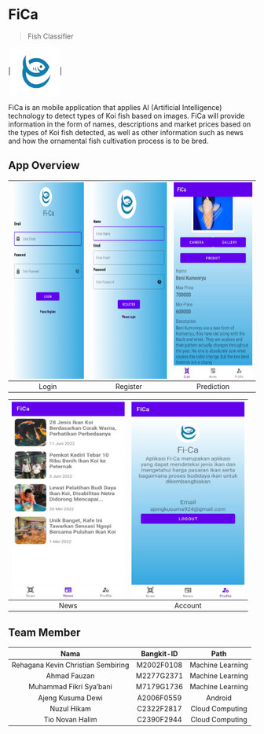 # FiCa
> Fish Classifier

|<img src=MOBILE%20DEVELOPMENT/documentation%20assets/logo.png align="center" height="100" width="100" ></a>|

FiCa is an mobile application that applies AI (Artificial Intelligence) technology to detect types of Koi fish based on images. FiCa will provide information in the form of names, descriptions and market prices based on the types of Koi fish detected, as well as other information such as news and how the ornamental fish cultivation process is to be bred.

## App Overview
|<img src=MOBILE%20DEVELOPMENT/documentation%20assets/login.png align="center" height="400" width="230" ></a> |<img src=MOBILE%20DEVELOPMENT/documentation%20assets/register.png  align="center" height="400" width="230" ></a>|<img src=MOBILE%20DEVELOPMENT/documentation%20assets/predict.jpeg  align="center" height="400" width="230" ></a>|
|:-----------:|:--------:|:--------:|
| Login | Register | Prediction |

|<img src=MOBILE%20DEVELOPMENT/documentation%20assets/news.jpeg align="center" height="400" width="230" ></a> |<img src=MOBILE%20DEVELOPMENT/documentation%20assets/account.jpeg  align="center" height="400" width="230" ></a>|
|:-----------:|:--------:|
| News | Account |

## Team Member
|                Nama                  |  Bangkit-ID   |       Path       |
|:------------------------------------:|:-------------:|:----------------:|
|  Rehagana Kevin Christian Sembiring  |  M2002F0108   | Machine Learning |
|            Ahmad Fauzan              |  M2277G2371   | Machine Learning |
|       Muhammad Fikri Sya’bani        |  M7179G1736   | Machine Learning |
|          Ajeng Kusuma Dewi           |  A2006F0559   |      Android     |
|             Nuzul Hikam              |  C2322F2817   | Cloud Computing  |
|           Tio Novan Halim            |  C2390F2944   | Cloud Computing  |
